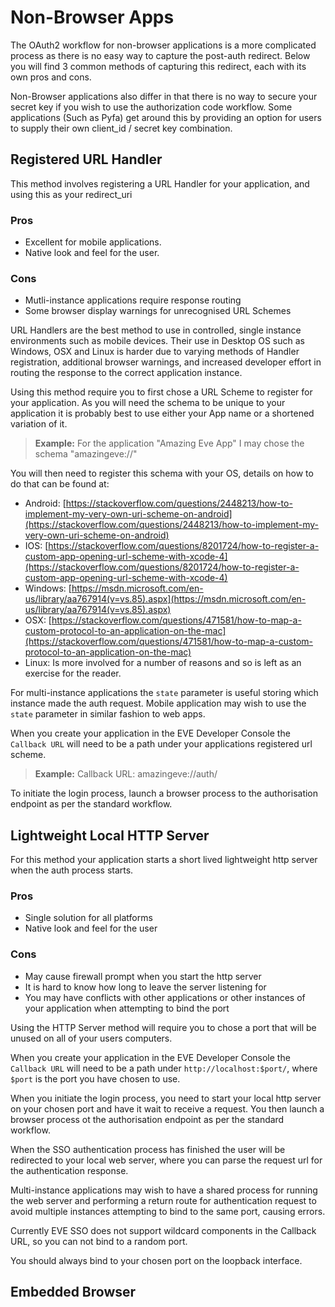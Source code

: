 # Non-Browser Apps

The OAuth2 workflow for non-browser applications is a more complicated process as there is no easy way to capture the
 post-auth redirect. Below you will find 3 common methods of capturing this redirect, each with its own pros and cons.

Non-Browser applications also differ in that there is no way to secure your secret key if you wish to use the
 authorization code workflow. Some applications (Such as Pyfa) get around this by providing an option for users to
 supply their own client_id / secret key combination.

## Registered URL Handler
This method involves registering a URL Handler for your application, and using this as your redirect_uri

### Pros
* Excellent for mobile applications.
* Native look and feel for the user.

### Cons
* Mutli-instance applications require response routing
* Some browser display warnings for unrecognised URL Schemes

URL Handlers are the best method to use in controlled, single instance environments such as mobile devices. Their use
 in Desktop OS such as Windows, OSX and Linux is harder due to varying methods of Handler registration, additional
 browser warnings, and increased developer effort in routing the response to the correct application instance.

Using this method require you to first chose a URL Scheme to register for your application. As you will need the schema
 to be unique to your application it is probably best to use either your App name or a shortened variation of it.

> **Example:** For the application "Amazing Eve App" I may chose the schema "amazingeve://"

You will then need to register this schema with your OS, details on how to do that can be found at:
* Android: [https://stackoverflow.com/questions/2448213/how-to-implement-my-very-own-uri-scheme-on-android](https://stackoverflow.com/questions/2448213/how-to-implement-my-very-own-uri-scheme-on-android)
* IOS: [https://stackoverflow.com/questions/8201724/how-to-register-a-custom-app-opening-url-scheme-with-xcode-4](https://stackoverflow.com/questions/8201724/how-to-register-a-custom-app-opening-url-scheme-with-xcode-4)
* Windows: [https://msdn.microsoft.com/en-us/library/aa767914(v=vs.85).aspx](https://msdn.microsoft.com/en-us/library/aa767914(v=vs.85).aspx)
* OSX: [https://stackoverflow.com/questions/471581/how-to-map-a-custom-protocol-to-an-application-on-the-mac](https://stackoverflow.com/questions/471581/how-to-map-a-custom-protocol-to-an-application-on-the-mac)
* Linux: Is more involved for a number of reasons and so is left as an exercise for the reader.

For multi-instance applications the `state` parameter is useful storing which instance made the auth request. Mobile
 application may wish to use the `state` parameter in similar fashion to web apps.

When you create your application in the EVE Developer Console the `Callback URL` will need to be a path under your
 applications registered url scheme.

> **Example:** Callback URL: amazingeve://auth/

To initiate the login process, launch a browser process to the authorisation endpoint as per the standard workflow.

## Lightweight Local HTTP Server
For this method your application starts a short lived lightweight http server when the auth process starts.

### Pros
* Single solution for all platforms
* Native look and feel for the user

### Cons
* May cause firewall prompt when you start the http server
* It is hard to know how long to leave the server listening for
* You may have conflicts with other applications or other instances of your application when attempting to bind the port

Using the HTTP Server method will require you to chose a port that will be unused on all of your users computers.

When you create your application in the EVE Developer Console the `Callback URL` will need to be a path under
 `http://localhost:$port/`, where `$port` is the port you have chosen to use.

When you initiate the login process, you need to start your local http server on your chosen port and have it wait
 to receive a request. You then launch a browser process ot the authorisation endpoint as per the standard workflow.

When the SSO authentication process has finished the user will be redirected to your local web server, where you can
 parse the request url for the authentication response.

Multi-instance applications may wish to have a shared process for running the web server and performing a return route
 for authentication request to avoid multiple instances attempting to bind to the same port, causing errors.

Currently EVE SSO does not support wildcard components in the Callback URL, so you can not bind to a random port.

You should always bind to your chosen port on the loopback interface.

## Embedded Browser